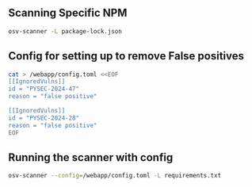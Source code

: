 
## Scanning Specific NPM 

```sh
osv-scanner -L package-lock.json
```

## Config for setting up to remove False positives 

```sh
cat > /webapp/config.toml <<EOF
[[IgnoredVulns]]
id = "PYSEC-2024-47"
reason = "false positive"

[[IgnoredVulns]]
id = "PYSEC-2024-28"
reason = "false positive"
EOF
```

## Running the scanner with config 

```sh
osv-scanner --config=/webapp/config.toml -L requirements.txt
```

